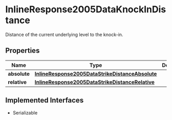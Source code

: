 

# InlineResponse2005DataKnockInDistance

Distance of the current underlying level to the knock-in.

## Properties

Name | Type | Description | Notes
------------ | ------------- | ------------- | -------------
**absolute** | [**InlineResponse2005DataStrikeDistanceAbsolute**](InlineResponse2005DataStrikeDistanceAbsolute.md) |  |  [optional]
**relative** | [**InlineResponse2005DataStrikeDistanceRelative**](InlineResponse2005DataStrikeDistanceRelative.md) |  |  [optional]


## Implemented Interfaces

* Serializable


